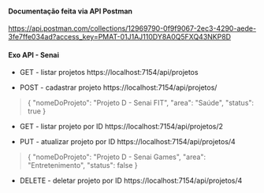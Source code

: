 #### Documentação feita via API Postman 

https://api.postman.com/collections/12969790-0f9f9067-2ec3-4290-aede-3fe7ffe034ad?access_key=PMAT-01J1AJ110DY8A0Q5FXQ43NKP8D

#### Exo API - Senai

- GET - listar projetos
https://localhost:7154/api/projetos
 

- POST - cadastrar projeto
https://localhost:7154/api/projetos/

>{
"nomeDoProjeto": "Projeto D - Senai FIT",
"area": "Saúde",
"status": true
}

- GET - listar projeto por ID
https://localhost:7154/api/projetos/2


- PUT - atualizar projeto por ID
https://localhost:7154/api/projetos/4

>{
"nomeDoProjeto": "Projeto D - Senai Games",
"area": "Entretenimento",
"status": false
}

- DELETE - deletar projeto por ID
https://localhost:7154/api/projetos/4